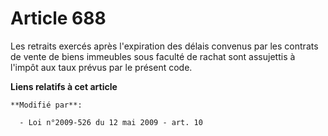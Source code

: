 # Article 688

Les retraits exercés après l'expiration des délais convenus par les contrats de vente de biens immeubles sous faculté de
rachat sont assujettis à l'impôt aux taux prévus par le présent code.

**Liens relatifs à cet article**

	**Modifié par**:

	  - Loi n°2009-526 du 12 mai 2009 - art. 10
